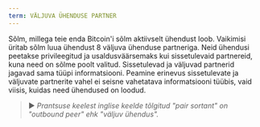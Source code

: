```yaml
---
term: VÄLJUVA ÜHENDUSE PARTNER
---
```


Sõlm, millega teie enda Bitcoin'i sõlm aktiivselt ühendust loob. Vaikimisi üritab sõlm luua ühendust 8 väljuva ühenduse partneriga. Neid ühendusi peetakse privileegitud ja usaldusväärsemaks kui sissetulevaid partnereid, kuna need on sõlme poolt valitud. Sissetulevad ja väljuvad partnerid jagavad sama tüüpi informatsiooni. Peamine erinevus sissetulevate ja väljuvate partnerite vahel ei seisne vahetatava informatsiooni tüübis, vaid viisis, kuidas need ühendused on loodud.

> ► *Prantsuse keelest inglise keelde tõlgitud "pair sortant" on "outbound peer" ehk "väljuv ühendus".*